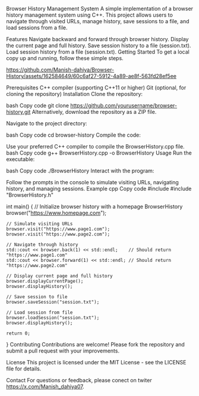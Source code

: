 
Browser History Management System
A simple implementation of a browser history management system using C++. This project allows users to navigate through visited URLs, manage history, save sessions to a file, and load sessions from a file.

Features
Navigate backward and forward through browser history.
Display the current page and full history.
Save session history to a file (session.txt).
Load session history from a file (session.txt).
Getting Started
To get a local copy up and running, follow these simple steps.

https://github.com/Manish-dahiya/Browser-History/assets/162584649/60c6af27-5912-4a89-ae8f-563fd28ef5ee

Prerequisites
C++ compiler (supporting C++11 or higher)
Git (optional, for cloning the repository)
Installation
Clone the repository:

bash
Copy code
git clone https://github.com/yourusername/browser-history.git
Alternatively, download the repository as a ZIP file.

Navigate to the project directory:

bash
Copy code
cd browser-history
Compile the code:

Use your preferred C++ compiler to compile the BrowserHistory.cpp file.
bash
Copy code
g++ BrowserHistory.cpp -o BrowserHistory
Usage
Run the executable:

bash
Copy code
./BrowserHistory
Interact with the program:

Follow the prompts in the console to simulate visiting URLs, navigating history, and managing sessions.
Example
cpp
Copy code
#include <iostream>
#include "BrowserHistory.h"

int main() {
    // Initialize browser history with a homepage
    BrowserHistory browser("https://www.homepage.com");

    // Simulate visiting URLs
    browser.visit("https://www.page1.com");
    browser.visit("https://www.page2.com");

    // Navigate through history
    std::cout << browser.back(1) << std::endl;    // Should return "https://www.page1.com"
    std::cout << browser.forward(1) << std::endl; // Should return "https://www.page2.com"

    // Display current page and full history
    browser.displayCurrentPage();
    browser.displayHistory();

    // Save session to file
    browser.saveSession("session.txt");

    // Load session from file
    browser.loadSession("session.txt");
    browser.displayHistory();

    return 0;
}
Contributing
Contributions are welcome! Please fork the repository and submit a pull request with your improvements.

License
This project is licensed under the MIT License - see the LICENSE file for details.

Contact
For questions or feedback, please conect on twiter https://x.com/Manish_dahiya07.
